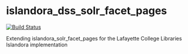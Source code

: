 islandora_dss_solr_facet_pages
==============================
[![Build Status](https://travis-ci.org/LafayetteCollegeLibraries/islandora_dss_solr_facet_pages.svg)](https://travis-ci.org/LafayetteCollegeLibraries/islandora_dss_solr_facet_pages)

Extending islandora_solr_facet_pages for the Lafayette College Libraries Islandora implementation
